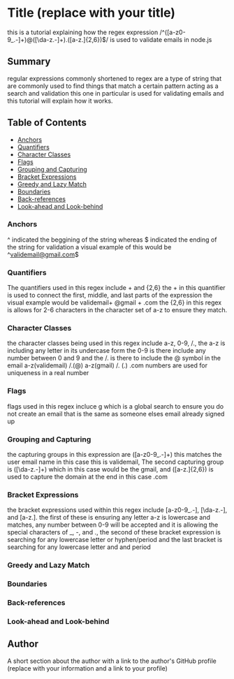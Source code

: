# Title (replace with your title)
this is a tutorial explaining how the regex expression /^([a-z0-9_\.-]+)@([\da-z\.-]+)\.([a-z\.]{2,6})$/ is used to validate emails in node.js


## Summary
regular expressions commonly shortened to regex are a type of string that are commonly used to find things that match a certain pattern acting as a search and validation this
one in particular is used for validating emails and this tutorial will explain how it works.


## Table of Contents

- [Anchors](#anchors)
- [Quantifiers](#quantifiers)
- [Character Classes](#character-classes)
- [Flags](#flags)
- [Grouping and Capturing](#grouping-and-capturing)
- [Bracket Expressions](#bracket-expressions)
- [Greedy and Lazy Match](#greedy-and-lazy-match)
- [Boundaries](#boundaries)
- [Back-references](#back-references)
- [Look-ahead and Look-behind](#look-ahead-and-look-behind)


### Anchors
^ indicated the beggining of the string whereas $ indicated the ending of the string for validation a visual example of this would be ^validemail@gmail.com$
### Quantifiers
The quantifiers used in this regex include + and {2,6} the + in this quantifier is used to connect the first, middle, and last parts of the expression the visual example would be validemail+ @gmail + .com the {2,6} in this regex is allows for 2-6 characters in the character set of a-z to ensure they match.

### Character Classes
the character classes being used in this regex include a-z, 0-9, /., the a-z is including any letter in its undercase form the 0-9 is there include any number between 0 and 9 and the /. is there to include the @ symbol in the email a-z(validemail) /.(@) a-z(gmail) /. (.) .com numbers are used for uniqueness in a real number 
### Flags
flags used in this regex incluce g which is a global search to ensure you do not create an email that is the same as someone elses email already signed up
### Grouping and Capturing
the capturing groups in this expression are ([a-z0-9_\.-]+) this matches the user email name in this case this is validemail, The second capturing group is ([\da-z\.-]+) which in this case would be the gmail, and ([a-z\.]{2,6}) is used to capture the domain at the end in this case .com
### Bracket Expressions
the bracket expressions used within this regex include [a-z0-9_\.-], [\da-z\.-], and [a-z\.]. the first of these is ensuring any letter a-z is lowercase and matches, any number between 0-9 will be accepted and it is allowing the special characters of _, -, and ., the second of these bracket expression is searching for any lowercase letter or hyphen/period and the last bracket is searching for any lowercase letter and and period
### Greedy and Lazy Match

### Boundaries

### Back-references

### Look-ahead and Look-behind

## Author

A short section about the author with a link to the author's GitHub profile (replace with your information and a link to your profile)
